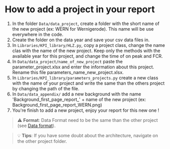 # How to add a project in your report
1) In the folder ``Data/data_project``, create a folder with the short name of the new project (ex: WERN for Wernigerode). This name will be use everywhere in the code. <br>
2) Create the folder on the data year and save your csv data files in.<br>
3) In ``Libraries/KPI_library/HLZ.py``, copy a project class, change the name clas with the name of the new project. Keep only the methods with the available year for this project, and change the time of on peak and FCR.<br>
4) In ``Data/data_project/name_of_new_project`` paste the parameter_project.xlsx and enter the information about this project. Rename this file parameters_name_new_project.xlsx.<br>
5) In ``Libraries/KPI_library/parameters_projects.py`` create a new class with the name of your project and write the same than the others project by changing the path of the file.<br>
6) In ``Data/data_appendix/`` add a new background with the name 'Background_first_page_report_' + name of the new project (ex: Background_first_page_report_WERN.png)<br>
7) You're finish to add a new project, enjoy your report for this new one !<br>

> ⚠️ **Format**: Data Format need to be the same than the other project (see [Data format](../user_guide/Data.md)).


> 💡 **Tips**: If you have some doubt about the architecture, navigate on the other project folder. 